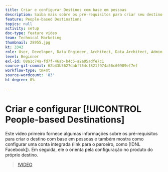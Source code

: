 ```yaml
---
title: Criar e configurar Destinos com base em pessoas
description: Saiba mais sobre os pré-requisitos para criar seu destino com base em pessoas e também como configurar uma conta integrada (link para o parceiro, como o Facebook). Saiba mais sobre a configuração do destino no produto.
feature: People-based Destinations
topics: null
activity: setup
doc-type: feature video
team: Technical Marketing
thumbnail: 28955.jpg
kt: 3343
role: User, Developer, Data Engineer, Architect, Data Architect, Admin, Leader
level: Beginner
exl-id: 08a1c74a-fd7f-46ab-b4c5-a2a05adfe7c1
source-git-commit: 62b43b5627dabf754cf821f974a56c60989ef7ef
workflow-type: tm+mt
source-wordcount: '83'
ht-degree: 0%

---
```


# Criar e configurar [!UICONTROL People-based Destinations]

Este vídeo primeiro fornece algumas informações sobre os pré-requisitos para criar o destino com base em pessoas e também mostra como configurar uma conta integrada (link para o parceiro, como [!DNL Facebook]). Em seguida, ele o orienta pela configuração no produto do próprio destino.

>[!VIDEO](https://video.tv.adobe.com/v/28955/?quality=12)
